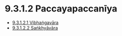 

# 9.3.1.2 Paccayapaccanīya

* [9.3.1.2.1 Vibhaṅgavāra](9.3.1.2/9.3.1.2.1.md)
* [9.3.1.2.2 Saṅkhyāvāra](9.3.1.2/9.3.1.2.2.md)



